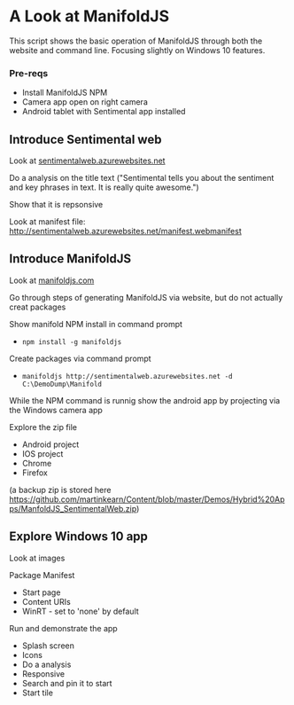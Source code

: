 
# A Look at ManifoldJS
This script shows the basic operation of ManifoldJS through both the website and command line. Focusing slightly on Windows 10 features.

### Pre-reqs
* Install ManifoldJS NPM
* Camera app open on right camera
* Android tablet with Sentimental app installed

## Introduce Sentimental web
Look at [sentimentalweb.azurewebsites.net](http://sentimentalweb.azurewebsites.net/)

Do a analysis on the title text ("Sentimental tells you about the sentiment and key phrases in text. It is really quite awesome.")

Show that it is repsonsive

Look at manifest file: http://sentimentalweb.azurewebsites.net/manifest.webmanifest

## Introduce ManifoldJS
Look at [manifoldjs.com](http://manifoldjs.com/)

Go through steps of generating ManifoldJS via website, but do not actually creat packages

Show manifold NPM install in command prompt 
* `npm install -g manifoldjs`

Create packages via command prompt 
* `manifoldjs http://sentimentalweb.azurewebsites.net -d C:\DemoDump\Manifold`

While the NPM command is runnig show the android app by projecting via the Windows camera app

Explore the zip file
* Android project
* IOS project
* Chrome
* Firefox

(a backup zip is stored here https://github.com/martinkearn/Content/blob/master/Demos/Hybrid%20Apps/ManfoldJS_SentimentalWeb.zip)

## Explore Windows 10 app
Look at images

Package Manifest
* Start page
* Content URIs
* WinRT - set to 'none' by default

Run and demonstrate the app
* Splash screen
* Icons
* Do a analysis
* Responsive
* Search and pin it to start
* Start tile
